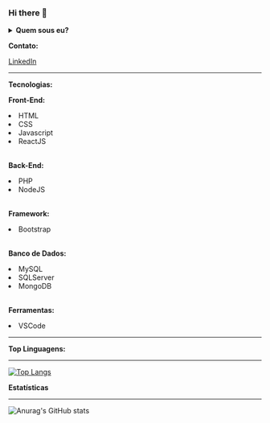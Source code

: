 ### Hi there 👋

<details>
  <summary><b>Quem sous eu?</b></summary>
  Olá, seja bem-vindo ao meu perfil.
  Sou um jovem amante da programação e desde de criança apaixonado por tecnologia.
  Meu início profissional, se deu como estagiário de suporte de TI em um restaurante, por meio da escola profissionalizante. Logo depois, atuei como testador de aplicações, onde trabalhei nesse ramo durante um ano. Além do conhecimento adquirido como tester. Atualmente, trabalho como estagiário em desenvolvimento web.
  Foco em aprendizado contínuo, cursos na área e conquistas de certificações.
  Possuo várias aplicações desenvolvidas por mim, desde freelas até projetos acadêmicos.
</details>

<b>Contato:</b>

[LinkedIn](https://www.linkedin.com/in/hildebrando-lima-664bb1130)

<hr />

<b>Tecnologias:</b>

<b>Front-End:</b>
<li>HTML</li>
<li>CSS</li>
<li>Javascript</li>
<li>ReactJS</li>

<br />

<b>Back-End:</b>

<li>PHP</li>
<li>NodeJS</li>

<br />

<b>Framework:</b>
<li>Bootstrap</li>

<br />

<b>Banco de Dados:</b>

<li>MySQL</li>
<li>SQLServer</li>
<li>MongoDB</li>

<br />

<b>Ferramentas:</b>
<li>VSCode</li>

<hr />
<b>Top Linguagens:</b>
<hr />

[![Top Langs](https://github-readme-stats.vercel.app/api/top-langs/?username=HildebrandoLima&layout=compact)](https://github.com/HildebrandoLima/github-readme-stats)

<b>Estatísticas</b>
<hr />

![Anurag's GitHub stats](https://github-readme-stats.vercel.app/api?username=HildebrandoLima&show_icons=true&theme=radical)
